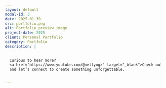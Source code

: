 ```yaml
---
layout: default
modal-id: 3
date: 2025-01-30
src: portfolio.png
alt: Portfolio preview image
project-date: 2025
client: Personal Portfolio
category: Portfolio
description: |
    
  
  Curious to hear more?  
  <a href="https://www.youtube.com/@nellyngz" target="_blank">Check out my work on YouTube</a>  
  and let’s connect to create something unforgettable.


---
```


